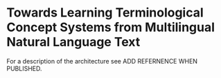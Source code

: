 # Towards Learning Terminological Concept Systems from Multilingual Natural Language Text

For a description of the architecture see ADD REFERNENCE WHEN PUBLISHED.

